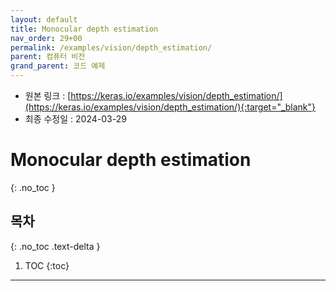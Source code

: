 ```yaml
---
layout: default
title: Monocular depth estimation
nav_order: 29+00
permalink: /examples/vision/depth_estimation/
parent: 컴퓨터 비전
grand_parent: 코드 예제
---
```


* 원본 링크 : [https://keras.io/examples/vision/depth_estimation/](https://keras.io/examples/vision/depth_estimation/){:target="_blank"}
* 최종 수정일 : 2024-03-29

# Monocular depth estimation
{: .no_toc }

## 목차
{: .no_toc .text-delta }

1. TOC
{:toc}

---
